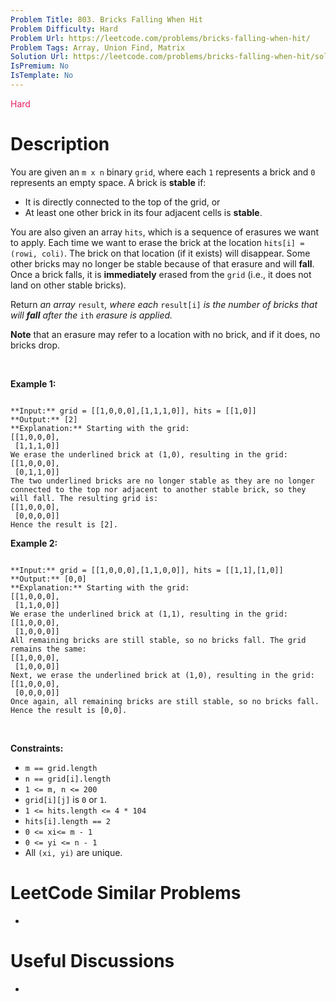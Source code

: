 ```yaml
---
Problem Title: 803. Bricks Falling When Hit
Problem Difficulty: Hard
Problem Url: https://leetcode.com/problems/bricks-falling-when-hit/
Problem Tags: Array, Union Find, Matrix
Solution Url: https://leetcode.com/problems/bricks-falling-when-hit/solution/
IsPremium: No
IsTemplate: No
---
```


<span style="color: rgb(233, 30, 99);">Hard</span>

# Description

You are given an `m x n` binary `grid`, where each `1` represents a brick and `0` represents an empty space. A brick is **stable** if:


* It is directly connected to the top of the grid, or
* At least one other brick in its four adjacent cells is **stable**.


You are also given an array `hits`, which is a sequence of erasures we want to apply. Each time we want to erase the brick at the location `hits[i] = (rowi, coli)`. The brick on that location (if it exists) will disappear. Some other bricks may no longer be stable because of that erasure and will **fall**. Once a brick falls, it is **immediately** erased from the `grid` (i.e., it does not land on other stable bricks).


Return *an array* `result`*, where each* `result[i]` *is the number of bricks that will **fall** after the* `ith` *erasure is applied.*


**Note** that an erasure may refer to a location with no brick, and if it does, no bricks drop.


 


**Example 1:**



```

**Input:** grid = [[1,0,0,0],[1,1,1,0]], hits = [[1,0]]
**Output:** [2]
**Explanation:** Starting with the grid:
[[1,0,0,0],
 [1,1,1,0]]
We erase the underlined brick at (1,0), resulting in the grid:
[[1,0,0,0],
 [0,1,1,0]]
The two underlined bricks are no longer stable as they are no longer connected to the top nor adjacent to another stable brick, so they will fall. The resulting grid is:
[[1,0,0,0],
 [0,0,0,0]]
Hence the result is [2].

```

**Example 2:**



```

**Input:** grid = [[1,0,0,0],[1,1,0,0]], hits = [[1,1],[1,0]]
**Output:** [0,0]
**Explanation:** Starting with the grid:
[[1,0,0,0],
 [1,1,0,0]]
We erase the underlined brick at (1,1), resulting in the grid:
[[1,0,0,0],
 [1,0,0,0]]
All remaining bricks are still stable, so no bricks fall. The grid remains the same:
[[1,0,0,0],
 [1,0,0,0]]
Next, we erase the underlined brick at (1,0), resulting in the grid:
[[1,0,0,0],
 [0,0,0,0]]
Once again, all remaining bricks are still stable, so no bricks fall.
Hence the result is [0,0].

```

 


**Constraints:**


* `m == grid.length`
* `n == grid[i].length`
* `1 <= m, n <= 200`
* `grid[i][j]` is `0` or `1`.
* `1 <= hits.length <= 4 * 104`
* `hits[i].length == 2`
* `0 <= xi<= m - 1`
* `0 <= yi <= n - 1`
* All `(xi, yi)` are unique.




# LeetCode Similar Problems

- []()

# Useful Discussions

- []()
